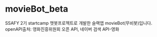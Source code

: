 # movieBot_beta
SSAFY 2기 startcamp 챗봇프로젝트로 개발한 슬랙앱 movieBot(무비봇)입니다.  
openAPI출처: 영화진흥위원회 오픈 API, 네이버 검색 API-영화 
